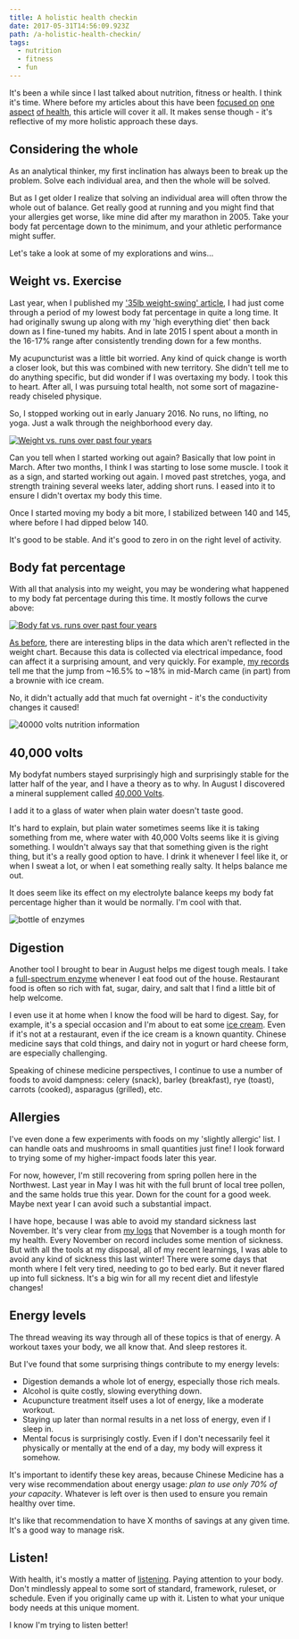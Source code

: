 ```yaml
---
title: A holistic health checkin
date: 2017-05-31T14:56:09.923Z
path: /a-holistic-health-checkin/
tags:
  - nutrition
  - fitness
  - fun
---
```


It's been a while since I last talked about nutrition, fitness or health. I think it's time. Where before my articles about this have been [focused on](/a-running-update/) [one aspect](/a-35lb-weight-swing-in-two-years/) [of health](/hippie-experiments/), this article will cover it all. It makes sense though - it's reflective of my more holistic approach these days.

<div class='fold'></div>

## Considering the whole

As an analytical thinker, my first inclination has always been to break up the problem. Solve each individual area, and then the whole will be solved.

But as I get older I realize that solving an individual area will often throw the whole out of balance. Get really good at running and you might find that your allergies get worse, like mine did after my marathon in 2005. Take your body fat percentage down to the minimum, and your athletic performance might suffer.

Let's take a look at some of my explorations and wins...

## Weight vs. Exercise

Last year, when I published my ['35lb weight-swing' article](/a-35lb-weight-swing-in-two-years/), I had just come through a period of my lowest body fat percentage in quite a long time. It had originally swung up along with my 'high everything diet' then back down as I fine-tuned my habits. And in late 2015 I spent about a month in the 16-17% range after consistently trending down for a few months.

My acupuncturist was a little bit worried. Any kind of quick change is worth a closer look, but this was combined with new territory. She didn't tell me to do anything specific, but did wonder if I was overtaxing my body. I took this to heart. After all, I was pursuing total health, not some sort of magazine-ready chiseled physique.

So, I stopped working out in early January 2016. No runs, no lifting, no yoga. Just a walk through the neighborhood every day.

[![Weight vs. runs over past four years](https://static.sinap.ps/blog/2017/05_may/holistic_health/weight-vs-runs.png)](https://static.sinap.ps/blog/2017/05_may/holistic_health/weight-vs-runs.png)

Can you tell when I started working out again? Basically that low point in March. After two months, I think I was starting to lose some muscle. I took it as a sign, and started working out again. I moved past stretches, yoga, and strength training several weeks later, adding short runs. I eased into it to ensure I didn't overtax my body this time.

Once I started moving my body a bit more, I stabilized between 140 and 145, where before I had dipped below 140.

It's good to be stable. And it's good to zero in on the right level of activity.

## Body fat percentage

With all that analysis into my weight, you may be wondering what happened to my body fat percentage during this time. It mostly follows the curve above:

[![Body fat vs. runs over past four years](https://static.sinap.ps/blog/2017/05_may/holistic_health/body-fat-vs-runs.png)](https://static.sinap.ps/blog/2017/05_may/holistic_health/body-fat-vs-runs.png)

[As before](/a-35lb-weight-swing-in-two-years/#the-high-everything-diet), there are interesting blips in the data which aren't reflected in the weight chart. Because this data is collected via electrical impedance, food can affect it a surprising amount, and very quickly. For example, [my records](/a-system-for-2015/) tell me that the jump from ~16.5% to ~18% in mid-March came (in part) from a brownie with ice cream.

No, it didn't actually add that much fat overnight - it's the conductivity changes it caused!

![40000 volts nutrition information](https://static.sinap.ps/blog/2017/05_may/holistic_health/40000-volts-nutrition.png)

## 40,000 volts

My bodyfat numbers stayed surprisingly high and surprisingly stable for the latter half of the year, and I have a theory as to why. In August I discovered a mineral supplement called [40,000 Volts](https://traceminerals.com/40000-volts/).

I add it to a glass of water when plain water doesn't taste good.

It's hard to explain, but plain water sometimes seems like it is taking something from me, where water with 40,000 Volts seems like it is giving something. I wouldn't always say that that something given is the right thing, but it's a really good option to have. I drink it whenever I feel like it, or when I sweat a lot, or when I eat something really salty. It helps balance me out.

It does seem like its effect on my electrolyte balance keeps my body fat percentage higher than it would be normally. I'm cool with that.

![bottle of enzymes](https://static.sinap.ps/blog/2017/05_may/holistic_health/enzymes.jpg)

## Digestion

Another tool I brought to bear in August helps me digest tough meals. I take a [full-spectrum enzyme](http://www.sourcenaturals.com/products/GP1111/) whenever I eat food out of the house. Restaurant food is often so rich with fat, sugar, dairy, and salt that I find a little bit of help welcome.

I even use it at home when I know the food will be hard to digest. Say, for example, it's a special occasion and I'm about to eat some [ice cream](http://threetwinsicecream.com/). Even if it's not at a restaurant, even if the ice cream is a known quantity. Chinese medicine says that cold things, and dairy not in yogurt or hard cheese form, are especially challenging.

Speaking of chinese medicine perspectives, I continue to use a number of foods to avoid dampness: celery (snack), barley (breakfast), rye (toast), carrots (cooked), asparagus (grilled), etc.

## Allergies

I've even done a few experiments with foods on my 'slightly allergic' list. I can handle oats and mushrooms in small quantities just fine! I look forward to trying some of my higher-impact foods later this year.

For now, however, I'm still recovering from spring pollen here in the Northwest. Last year in May I was hit with the full brunt of local tree pollen, and the same holds true this year. Down for the count for a good week. Maybe next year I can avoid such a substantial impact.

I have hope, because I was able to avoid my standard sickness last November. It's very clear from [my logs](/a-system-for-2015/) that November is a tough month for my health. Every November on record includes some mention of sickness. But with all the tools at my disposal, all of my recent learnings, I was able to avoid any kind of sickness this last winter! There were some days that month where I felt very tired, needing to go to bed early. But it never flared up into full sickness. It's a big win for all my recent diet and lifestyle changes!

## Energy levels

The thread weaving its way through all of these topics is that of energy. A workout taxes your body, we all know that. And sleep restores it.

But I've found that some surprising things contribute to my energy levels:

* Digestion demands a whole lot of energy, especially those rich meals.
* Alcohol is quite costly, slowing everything down.
* Acupuncture treatment itself uses a lot of energy, like a moderate workout.
* Staying up later than normal results in a net loss of energy, even if I sleep in.
* Mental focus is surprisingly costly. Even if I don't necessarily feel it physically or mentally at the end of a day, my body will express it somehow.

It's important to identify these key areas, because Chinese Medicine has a very wise recommendation about energy usage: _plan to use only 70% of your capacity_. Whatever is left over is then used to ensure you remain healthy over time.

It's like that recommendation to have X months of savings at any given time. It's a good way to manage risk.

## Listen!

With health, it's mostly a matter of [listening](/first-listen/). Paying attention to your body. Don't mindlessly appeal to some sort of standard, framework, ruleset, or schedule. Even if you originally came up with it. Listen to what your unique body needs at this unique moment.

I know I'm trying to listen better!
